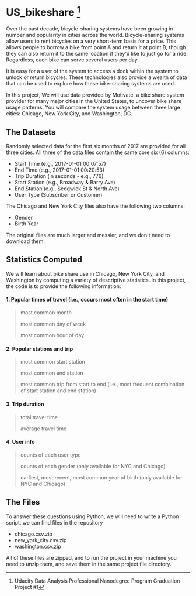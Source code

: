 # US_bikeshare [^Note]

Over the past decade, bicycle-sharing systems have been growing in number and popularity in cities across the world. Bicycle-sharing systems allow users to rent bicycles on a very short-term basis for a price. This allows people to borrow a bike from point A and return it at point B, though they can also return it to the same location if they'd like to just go for a ride. Regardless, each bike can serve several users per day.

It is easy for a user of the system to access a dock within the system to unlock or return bicycles. These technologies also provide a wealth of data that can be used to explore how these bike-sharing systems are used.

In this project, We will use data provided by Motivate, a bike share system provider for many major cities in the United States, to uncover bike share usage patterns. You will compare the system usage between three large cities: Chicago, New York City, and Washington, DC.

## The Datasets
Randomly selected data for the first six months of 2017 are provided for all three cities. All three of the data files contain the same core six (6) columns:

- Start Time (e.g., 2017-01-01 00:07:57)
- End Time (e.g., 2017-01-01 00:20:53)
- Trip Duration (in seconds - e.g., 776)
- Start Station (e.g., Broadway & Barry Ave)
- End Station (e.g., Sedgwick St & North Ave)
- User Type (Subscriber or Customer)

The Chicago and New York City files also have the following two columns:

- Gender
- Birth Year

The original files are much larger and messier, and we don't need to download them.

## Statistics Computed

We will learn about bike share use in Chicago, New York City, and Washington by computing a variety of descriptive statistics. In this project, the code is to provide the following information:

#### 1. Popular times of travel (i.e., occurs most often in the start time)

> most common month
>
> most common day of week
>
> most common hour of day

#### 2. Popular stations and trip

> most common start station
>
> most common end station
>
> most common trip from start to end (i.e., most frequent combination of start station and end station)

#### 3. Trip duration

> total travel time
>
> average travel time

#### 4. User info

> counts of each user type
>
> counts of each gender (only available for NYC and Chicago)
>
> earliest, most recent, most common year of birth (only available for NYC and Chicago)

## The Files

To answer these questions using Python, we will need to write a Python script. we can find files in the repository

- chicago.csv.zip
- new_york_city.csv.zip
- washington.csv.zip

All of these files are zipped, and to run the project in your machine you need to unzip them, and save them in the same project file directory.

[^Note]: Udacity Data Analysis Professional Nanodegree Program Graduation Project #1
